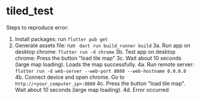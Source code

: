 # tiled_test

Steps to reproduce error:

1. Install packages: run `flutter pub get` 
2. Generate assets file: run ` dart run build_runner build`
3a. Run app on desktop chrome: `flutter run -d chrome`
3b. Test app on desktop chrome: Press the button "load tile map"
3c. Wait about 10 seconds (large map loading). Loads the map successfully.
4a. Run remote server: `flutter run -d web-server --web-port 8080 --web-hostname 0.0.0.0`
4b. Connect device and open chrome. Go to `http://<your_computer_ip>:8080`
4c. Press the button "load tile map". Wait about 10 seconds (large map loading).
4d. Error occurred
